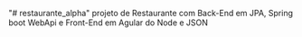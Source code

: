 "# restaurante_alpha" 
projeto de Restaurante com Back-End em JPA, Spring boot WebApi
e Front-End em Agular do Node e JSON
